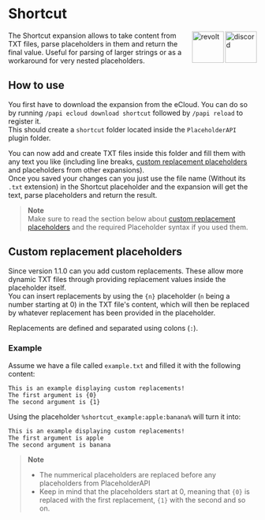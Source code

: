 # Shortcut

<a href="https://discord.gg/6dazXp6" target="_blank">
  <img alt="discord" src="https://cdn.jsdelivr.net/npm/@intergrav/devins-badges@2/assets/minimal/social/discord-singular_vector.svg" height="64" align="right">
</a>
<a href="https://app.revolt.chat/invite/74TpERXA" target="_blank">
  <img alt="revolt" src="https://cdn.jsdelivr.net/npm/@intergrav/devins-badges@2/assets/minimal/social/revolt-singular_vector.svg" height="64" align="right">
</a>

The Shortcut expansion allows to take content from TXT files, parse placeholders in them and return the final value. Useful for parsing of larger strings or as a workaround for very nested placeholders.

## How to use
You first have to download the expansion from the eCloud. You can do so by running `/papi ecloud download shortcut` followed by `/papi reload` to register it.  
This should create a `shortcut` folder located inside the `PlaceholderAPI` plugin folder.

You can now add and create TXT files inside this folder and fill them with any text you like (including line breaks, [custom replacement placeholders](#custom-replacement-placeholders) and placeholders from other expansions).  
Once you saved your changes can you just use the file name (Without its `.txt` extension) in the Shortcut placeholder and the expansion will get the text, parse placeholders and return the result.

> **Note**  
> Make sure to read the section below about [custom replacement placeholders](#custom-replacement-placeholders) and the required Placeholder syntax if you used them.

## Custom replacement placeholders
Since version 1.1.0 can you add custom replacements. These allow more dynamic TXT files through providing replacement values inside the placeholder itself.  
You can insert replacements by using the `{n}` placeholder (`n` being a number starting at 0) in the TXT file's content, which will then be replaced by whatever replacement has been provided in the placeholder.

Replacements are defined and separated using colons (`:`).

### Example
Assume we have a file called `example.txt` and filled it with the following content:  
```
This is an example displaying custom replacements!
The first argument is {0}
The second argument is {1}
```
Using the placeholder `%shortcut_example:apple:banana%` will turn it into:  
```
This is an example displaying custom replacements!
The first argument is apple
The second argument is banana
```

> **Note**  
> - The nummerical placeholders are replaced before any placeholders from PlaceholderAPI
> - Keep in mind that the placeholders start at 0, meaning that `{0}` is replaced with the first replacement, `{1}` with the second and so on.
